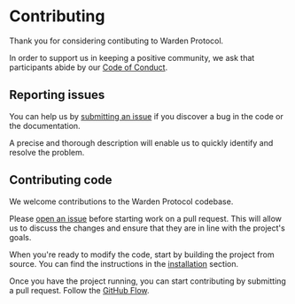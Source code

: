 # Contributing

Thank you for considering contibuting to Warden Protocol.

In order to support us in keeping a positive community, we ask that
participants abide by our [Code of
Conduct](https://github.com/warden-protocol/wardenprotocol/blob/main/CODE_OF_CONDUCT).


## Reporting issues

You can help us by [submitting an
issue](https://github.com/warden-protocol/wardenprotocol/issues/new) if you
discover a bug in the code or the documentation.

A precise and thorough description will enable us to quickly identify and
resolve the problem.


## Contributing code

We welcome contributions to the Warden Protocol codebase.

Please [open an
issue](https://github.com/warden-protocol/wardenprotocol/issues/new) before
starting work on a pull request. This will allow us to discuss the changes and
ensure that they are in line with the project's goals.

When you're ready to modify the code, start by building the project from
source. You can find the instructions in the [installation](./installation.md)
section.

Once you have the project running, you can start contributing by submitting a
pull request. Follow the [GitHub
Flow](https://docs.github.com/en/get-started/using-github/github-flow).

